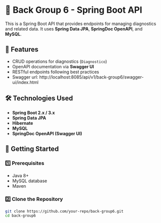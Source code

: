 # 🚀 Back Group 6 - Spring Boot API  

This is a Spring Boot API that provides endpoints for managing diagnostics and related data. It uses **Spring Data JPA**, **SpringDoc OpenAPI**, and **MySQL**.

## 📌 Features  
- CRUD operations for diagnostics (`Diagnostico`)  
- OpenAPI documentation via **Swagger UI**  
- RESTful endpoints following best practices  
- Swagger url: http://localhost:8085/api/v1/back-group6/swagger-ui/index.html

## 🛠️ Technologies Used  
- **Spring Boot 2.x / 3.x**  
- **Spring Data JPA**  
- **Hibernate**  
- **MySQL**  
- **SpringDoc OpenAPI (Swagger UI)**  

## 🚀 Getting Started  

### 1️⃣ Prerequisites  
- Java 8+  
- MySQL database  
- Maven  

### 2️⃣ Clone the Repository  
```sh
git clone https://github.com/your-repo/back-group6.git
cd back-group6
